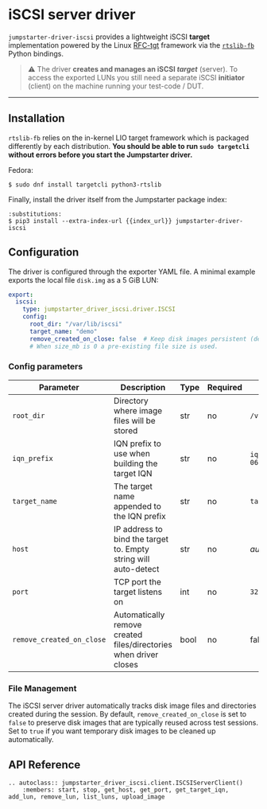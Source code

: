 # iSCSI server driver

`jumpstarter-driver-iscsi` provides a lightweight iSCSI **target** implementation powered by the Linux
[RFC-tgt](https://github.com/open-iscsi/tcmu-runner/) framework via the
[`rtslib-fb`](https://github.com/open-iscsi/rtslib-fb) Python bindings.

> ⚠️  The driver **creates and manages an iSCSI _target_** (server).  To access the
> exported LUNs you still need a separate iSCSI **initiator** (client) on the
> machine running your test-code / DUT.

---

## Installation

`rtslib-fb` relies on the in-kernel LIO target framework which is packaged
differently by each distribution.  **You should be able to run `sudo targetcli`
without errors before you start the Jumpstarter driver.**

Fedora:

```{code-block} console
$ sudo dnf install targetcli python3-rtslib
```

Finally, install the driver itself from the Jumpstarter package index:

```{code-block} console
:substitutions:
$ pip3 install --extra-index-url {{index_url}} jumpstarter-driver-iscsi
```

## Configuration

The driver is configured through the exporter YAML file.  A minimal example
exports the local file `disk.img` as a 5 GiB LUN:

```yaml
export:
  iscsi:
    type: jumpstarter_driver_iscsi.driver.ISCSI
    config:
      root_dir: "/var/lib/iscsi"
      target_name: "demo"
      remove_created_on_close: false  # Keep disk images persistent (default)
      # When size_mb is 0 a pre-existing file size is used.
```

### Config parameters

| Parameter               | Description                                                      | Type | Required | Default                       |
| ----------------------- | ---------------------------------------------------------------- | ---- | -------- | ----------------------------- |
| `root_dir`              | Directory where image files will be stored                      | str  | no       | `/var/lib/iscsi`              |
| `iqn_prefix`            | IQN prefix to use when building the target IQN                  | str  | no       | `iqn.2024-06.dev.jumpstarter` |
| `target_name`           | The target name appended to the IQN prefix                      | str  | no       | `target1`                     |
| `host`                  | IP address to bind the target to. Empty string will auto-detect | str  | no       | *auto*                        |
| `port`                  | TCP port the target listens on                                  | int  | no       | `3260`                        |
| `remove_created_on_close`| Automatically remove created files/directories when driver closes| bool | no       | false                         |

### File Management

The iSCSI server driver automatically tracks disk image files and directories created during the session. By default, `remove_created_on_close` is set to `false` to preserve disk images that are typically reused across test sessions. Set to `true` if you want temporary disk images to be cleaned up automatically.

## API Reference

```{eval-rst}
.. autoclass:: jumpstarter_driver_iscsi.client.ISCSIServerClient()
    :members: start, stop, get_host, get_port, get_target_iqn, add_lun, remove_lun, list_luns, upload_image
```
